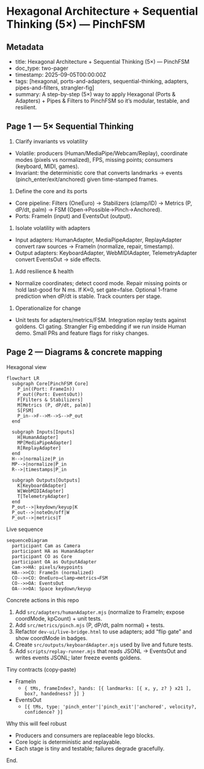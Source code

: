Hexagonal Architecture + Sequential Thinking (5×) — PinchFSM
============================================================

Metadata
--------

- title: Hexagonal Architecture + Sequential Thinking (5×) — PinchFSM
- doc_type: two-pager
- timestamp: 2025-09-05T00:00:00Z
- tags: [hexagonal, ports-and-adapters, sequential-thinking, adapters, pipes-and-filters, strangler-fig]
- summary: A step-by-step (5×) way to apply Hexagonal (Ports & Adapters) + Pipes & Filters to PinchFSM so it’s modular, testable, and resilient.

Page 1 — 5× Sequential Thinking
-------------------------------

1) Clarify invariants vs volatility

- Volatile: producers (Human/MediaPipe/Webcam/Replay), coordinate modes (pixels vs normalized), FPS, missing points; consumers (keyboard, MIDI, games).
- Invariant: the deterministic core that converts landmarks → events (pinch_enter/exit/anchored) given time-stamped frames.

1) Define the core and its ports

- Core pipeline: Filters (OneEuro) → Stabilizers (clamp/ID) → Metrics (P, dP/dt, palm) → FSM (Open→Possible→Pinch→Anchored).
- Ports: FrameIn (input) and EventsOut (output).

1) Isolate volatility with adapters

- Input adapters: HumanAdapter, MediaPipeAdapter, ReplayAdapter convert raw sources → FrameIn (normalize, repair, timestamp).
- Output adapters: KeyboardAdapter, WebMIDIAdapter, TelemetryAdapter convert EventsOut → side effects.

1) Add resilience & health

- Normalize coordinates; detect coord mode. Repair missing points or hold last-good for N ms. If K≈0, set gate=false. Optional 1-frame prediction when dP/dt is stable. Track counters per stage.

1) Operationalize for change

- Unit tests for adapters/metrics/FSM. Integration replay tests against goldens. CI gating. Strangler Fig embedding if we run inside Human demo. Small PRs and feature flags for risky changes.

Page 2 — Diagrams & concrete mapping
------------------------------------

Hexagonal view

```mermaid
flowchart LR
  subgraph Core[PinchFSM Core]
    P_in((Port: FrameIn))
    P_out((Port: EventsOut))
    F[Filters & Stabilizers]
    M[Metrics (P, dP/dt, palm)]
    S[FSM]
    P_in-->F-->M-->S-->P_out
  end

  subgraph Inputs[Inputs]
    H[HumanAdapter]
    MP[MediaPipeAdapter]
    R[ReplayAdapter]
  end
  H-->|normalize|P_in
  MP-->|normalize|P_in
  R-->|timestamps|P_in

  subgraph Outputs[Outputs]
    K[KeyboardAdapter]
    W[WebMIDIAdapter]
    T[TelemetryAdapter]
  end
  P_out-->|keydown/keyup|K
  P_out-->|noteOn/off|W
  P_out-->|metrics|T
```

Live sequence

```mermaid
sequenceDiagram
  participant Cam as Camera
  participant HA as HumanAdapter
  participant CO as Core
  participant OA as OutputAdapter
  Cam->>HA: pixels/keypoints
  HA-->>CO: FrameIn (normalized)
  CO-->>CO: OneEuro→clamp→metrics→FSM
  CO-->>OA: EventsOut
  OA-->>OA: Space keydown/keyup
```

Concrete actions in this repo

1. Add `src/adapters/humanAdapter.mjs` (normalize to FrameIn; expose coordMode, kpCount) + unit tests.
1. Add `src/metrics/pinch.mjs` (P, dP/dt, palm normal) + tests.
1. Refactor `dev-ui/live-bridge.html` to use adapters; add “flip gate” and show coordMode in badges.
1. Create `src/outputs/keyboardAdapter.mjs` used by live and future tests.
1. Add `scripts/replay-runner.mjs` that reads JSONL → EventsOut and writes events JSONL; later freeze events goldens.

Tiny contracts (copy‑paste)

- FrameIn
  - `{ tMs, frameIndex?, hands: [{ landmarks: [{ x, y, z? } x21 ], box?, handedness? }] }`
- EventsOut
  - `[{ tMs, type: 'pinch_enter'|'pinch_exit'|'anchored', velocity?, confidence? }]`

Why this will feel robust

- Producers and consumers are replaceable lego blocks.
- Core logic is deterministic and replayable.
- Each stage is tiny and testable; failures degrade gracefully.

End.
